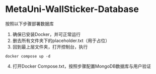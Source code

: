 # MetaUni-WallSticker-Database
按照以下步骤部署数据库  
1. 确保已安装Docker，并可正常运行
2. 删去所有文件夹下的placeholder.txt（用于占位）
3. 回到最上层文件夹，打开控制台，执行
```
docker compose up -d
```
4. 打开Docker Compose.txt，按照步骤配置MongoDB数据库与用户验证
